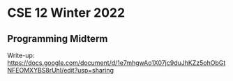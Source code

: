# CSE 12 Winter 2022 
## Programming Midterm 

Write-up: https://docs.google.com/document/d/1e7mhgwAo1X07jc9duJhKZz5ohObGtNFEOMXYBS8rUhI/edit?usp=sharing
